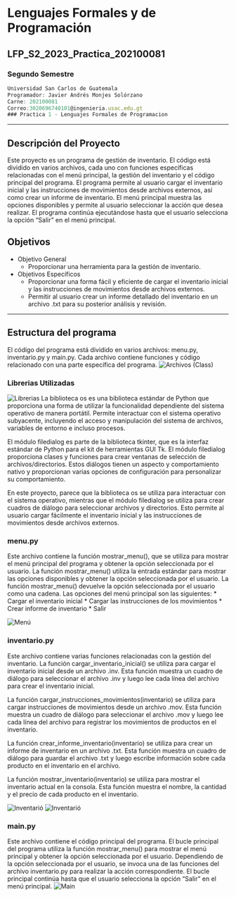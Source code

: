 # Lenguajes Formales y de Programación
## LFP_S2_2023_Practica_202100081
### Segundo Semestre
```js
Universidad San Carlos de Guatemala
Programador: Javier Andrés Monjes Solórzano 
Carne: 202100081
Correo:3020696740101@ingenieria.usac.edu.gt
### Practica 1 - Lenguajes Formales de Programacion
```
---
## Descripción del Proyecto
Este proyecto es un programa de gestión de inventario. El código está dividido en varios archivos, cada uno con funciones específicas relacionadas con el menú principal, la gestión del inventario y el código principal del programa. El programa permite al usuario cargar el inventario inicial y las instrucciones de movimientos desde archivos externos, así como crear un informe de inventario. El menú principal muestra las opciones disponibles y permite al usuario seleccionar la acción que desea realizar. El programa continúa ejecutándose hasta que el usuario selecciona la opción “Salir” en el menú principal.

## Objetivos
* Objetivo General
    * Proporcionar una herramienta para la gestión de inventario.
* Objetivos Específicos
    * Proporcionar una forma fácil y eficiente de cargar el inventario inicial y las instrucciones de movimientos desde archivos externos.
    * Permitir al usuario crear un informe detallado del inventario en un archivo .txt para su posterior análisis y revisión.

---
## Estructura del programa
El código del programa está dividido en varios archivos: menu.py, inventario.py y main.py. Cada archivo contiene funciones y código relacionado con una parte específica del programa.
![Archivos (Class)](https://ibb.co/JrcdRSz)

### Librerias Utilizadas
![Librerias](https://ibb.co/z5ZLH89)
La biblioteca os es una biblioteca estándar de Python que proporciona una forma de utilizar la funcionalidad dependiente del sistema operativo de manera portátil. Permite interactuar con el sistema operativo subyacente, incluyendo el acceso y manipulación del sistema de archivos, variables de entorno e incluso procesos.

El módulo filedialog es parte de la biblioteca tkinter, que es la interfaz estándar de Python para el kit de herramientas GUI Tk. El módulo filedialog proporciona clases y funciones para crear ventanas de selección de archivos/directorios. Estos diálogos tienen un aspecto y comportamiento nativo y proporcionan varias opciones de configuración para personalizar su comportamiento.

En este proyecto, parece que la biblioteca os se utiliza para interactuar con el sistema operativo, mientras que el módulo filedialog se utiliza para crear cuadros de diálogo para seleccionar archivos y directorios. Esto permite al usuario cargar fácilmente el inventario inicial y las instrucciones de movimientos desde archivos externos.

### menu.py
Este archivo contiene la función mostrar_menu(), que se utiliza para mostrar el menú principal del programa y obtener la opción seleccionada por el usuario. La función mostrar_menu() utiliza la entrada estándar para mostrar las opciones disponibles y obtener la opción seleccionada por el usuario. La función mostrar_menu() devuelve la opción seleccionada por el usuario como una cadena.
Las opciones del menú principal son las siguientes:
    * Cargar el inventario inicial
    * Cargar las instrucciones de los movimientos
    * Crear informe de inventario
    * Salir

![Menú](https://ibb.co/n8zLs0L)


### inventario.py
Este archivo contiene varias funciones relacionadas con la gestión del inventario. La función cargar_inventario_inicial() se utiliza para cargar el inventario inicial desde un archivo .inv. Esta función muestra un cuadro de diálogo para seleccionar el archivo .inv y luego lee cada línea del archivo para crear el inventario inicial.

La función cargar_instrucciones_movimientos(inventario) se utiliza para cargar instrucciones de movimientos desde un archivo .mov. Esta función muestra un cuadro de diálogo para seleccionar el archivo .mov y luego lee cada línea del archivo para registrar los movimientos de productos en el inventario.

La función crear_informe_inventario(inventario) se utiliza para crear un informe de inventario en un archivo .txt. Esta función muestra un cuadro de diálogo para guardar el archivo .txt y luego escribe información sobre cada producto en el inventario en el archivo.

La función mostrar_inventario(inventario) se utiliza para mostrar el inventario actual en la consola. Esta función muestra el nombre, la cantidad y el precio de cada producto en el inventario.

![Inventarió](https://ibb.co/tqVSZJR)
![Inventarió](https://ibb.co/bdxnvqs)

### main.py 
Este archivo contiene el código principal del programa. El bucle principal del programa utiliza la función mostrar_menu() para mostrar el menú principal y obtener la opción seleccionada por el usuario. Dependiendo de la opción seleccionada por el usuario, se invoca una de las funciones del archivo inventario.py para realizar la acción correspondiente. El bucle principal continúa hasta que el usuario selecciona la opción “Salir” en el menú principal.
![Main](https://ibb.co/2ZJsL31)
```js
